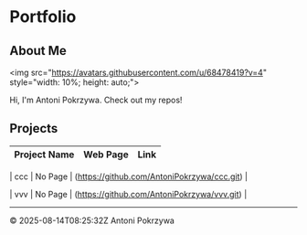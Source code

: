 # Portfolio

## About Me

<img src="https://avatars.githubusercontent.com/u/68478419?v=4" style="width: 10%; height: auto;"\>

Hi, I'm Antoni Pokrzywa. Check out my repos\!

## Projects

| Project Name | Web Page | Link |
| :--- | :--- | :--- |


| ccc | No Page | (https://github.com/AntoniPokrzywa/ccc.git) |

| vvv | No Page | (https://github.com/AntoniPokrzywa/vvv.git) |

-----

© 2025-08-14T08:25:32Z Antoni Pokrzywa